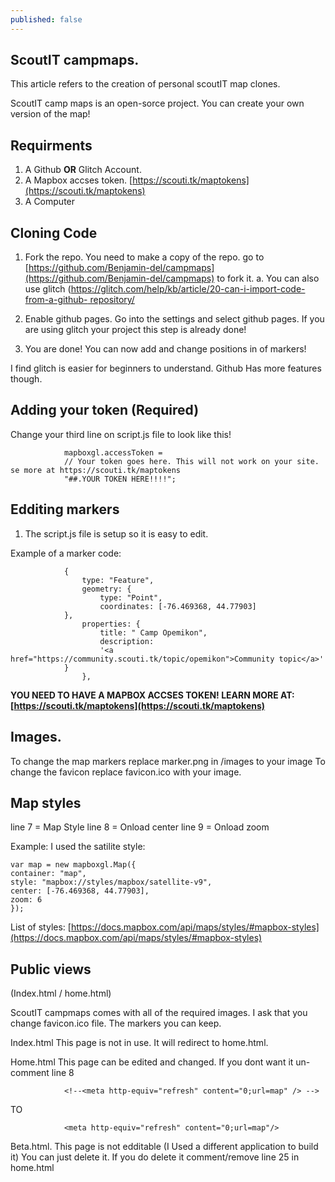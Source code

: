 ```yaml
---
published: false
---
```

## ScoutIT campmaps.

This article refers to the creation of personal scoutIT map clones. 

ScoutIT camp maps is an open-sorce project. You can create your own version of the map! 


## Requirments 
1. A Github **OR** Glitch Account.
2. A Mapbox accses token. [https://scouti.tk/maptokens](https://scouti.tk/maptokens)
3. A Computer

## Cloning Code

1. Fork the repo. You need to make a copy of the repo. go to [https://github.com/Benjamin-del/campmaps](https://github.com/Benjamin-del/campmaps) to fork it.
	a. You can also use glitch ([https://glitch.com/help/kb/article/20-can-i-import-code-from-a-github-	repository/](https://glitch.com/help/kb/article/20-can-i-import-code-from-a-github-repository/)

2. Enable github pages. Go into the settings and select github pages. If you are using glitch your project this step is already done!

3. You are done! You can now add and change positions in of markers!

I find glitch is easier for beginners to understand. Github Has more features though.

## Adding your token (Required)

Change your third line on script.js file to look like this!

				mapboxgl.accessToken =
  				// Your token goes here. This will not work on your site. se more at https://scouti.tk/maptokens
  				"##.YOUR TOKEN HERE!!!!";

## Edditing markers

1. The script.js file is setup so it is easy to edit. 

Example of a marker code:

    			{
      				type: "Feature",
      				geometry: {
        				type: "Point",
        				coordinates: [-76.469368, 44.77903]
      			},
     				properties: {
        				title: " Camp Opemikon",
        				description:
          				'<a href="https://community.scouti.tk/topic/opemikon">Community topic</a>'
      			}
    				},

**YOU NEED TO HAVE A MAPBOX  ACCSES TOKEN! LEARN MORE AT: [https://scouti.tk/maptokens](https://scouti.tk/maptokens)**

## Images.
To change the map markers replace marker.png in /images to your image
To change the favicon replace favicon.ico with your image.

## Map styles
line 7 = Map Style
line 8 = Onload center
line 9 = Onload zoom 

   Example: I used the satilite style:

	var map = new mapboxgl.Map({
  	container: "map",
  	style: "mapbox://styles/mapbox/satellite-v9",
  	center: [-76.469368, 44.77903],
  	zoom: 6
	});

List of styles: [https://docs.mapbox.com/api/maps/styles/#mapbox-styles](https://docs.mapbox.com/api/maps/styles/#mapbox-styles)

## Public views 
(Index.html / home.html)

ScoutIT campmaps comes with all of the required images. I ask that you change favicon.ico file. The markers you can keep.

Index.html
This page is not in use. It will redirect to home.html.

Home.html 
This page can be edited and changed. If you dont want it un-comment line 8

 				<!--<meta http-equiv="refresh" content="0;url=map" /> -->
 TO

 				<meta http-equiv="refresh" content="0;url=map"/>


 Beta.html.
 This page is not edditable (I Used a different application to build it) You can just delete it.
 If you do delete it comment/remove line 25 in home.html

